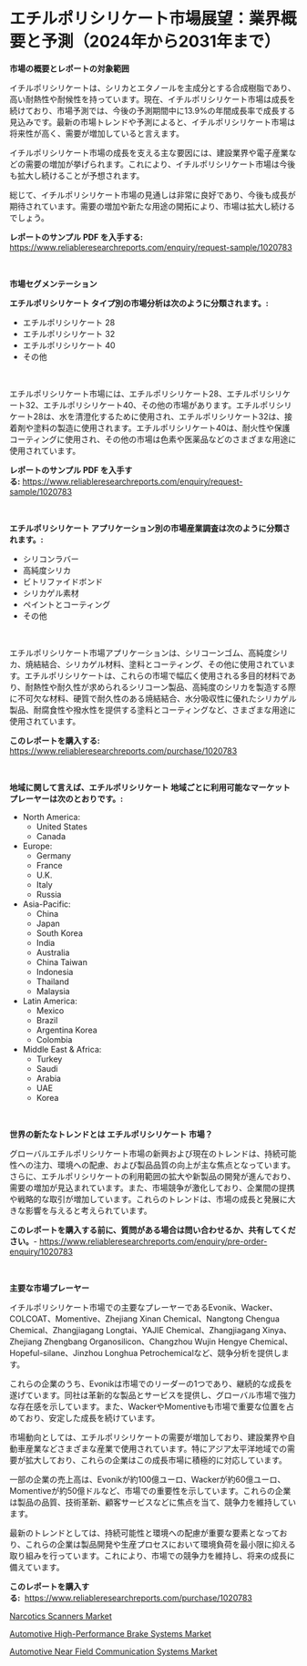 <p><h1>エチルポリシリケート市場展望：業界概要と予測（2024年から2031年まで）</h1></p><p><strong>市場の概要とレポートの対象範囲</strong></p>
<p><p>イチルポリシリケートは、シリカとエタノールを主成分とする合成樹脂であり、高い耐熱性や耐候性を持っています。現在、イチルポリシリケート市場は成長を続けており、市場予測では、今後の予測期間中に13.9%の年間成長率で成長する見込みです。最新の市場トレンドや予測によると、イチルポリシリケート市場は将来性が高く、需要が増加していると言えます。</p><p>イチルポリシリケート市場の成長を支える主な要因には、建設業界や電子産業などの需要の増加が挙げられます。これにより、イチルポリシリケート市場は今後も拡大し続けることが予想されます。</p><p>総じて、イチルポリシリケート市場の見通しは非常に良好であり、今後も成長が期待されています。需要の増加や新たな用途の開拓により、市場は拡大し続けるでしょう。</p></p>
<p><strong>レポートのサンプル PDF を入手する:</strong> <a href="https://www.reliableresearchreports.com/enquiry/request-sample/1020783">https://www.reliableresearchreports.com/enquiry/request-sample/1020783</a></p>
<p>&nbsp;</p>
<p><strong>市場セグメンテーション</strong></p>
<p><strong>エチルポリシリケート タイプ別の市場分析は次のように分類されます。:</strong></p>
<p><ul><li>エチルポリシリケート 28</li><li>エチルポリシリケート 32</li><li>エチルポリシリケート 40</li><li>その他</li></ul></p>
<p>&nbsp;</p>
<p><p>エチルポリシリケート市場には、エチルポリシリケート28、エチルポリシリケート32、エチルポリシリケート40、その他の市場があります。エチルポリシリケート28は、水を清澄化するために使用され、エチルポリシリケート32は、接着剤や塗料の製造に使用されます。エチルポリシリケート40は、耐火性や保護コーティングに使用され、その他の市場は色素や医薬品などのさまざまな用途に使用されています。</p></p>
<p><strong>レポートのサンプル PDF を入手する:</strong>&nbsp;<a href="https://www.reliableresearchreports.com/enquiry/request-sample/1020783">https://www.reliableresearchreports.com/enquiry/request-sample/1020783</a></p>
<p>&nbsp;</p>
<p><strong> エチルポリシリケート アプリケーション別の市場産業調査は次のように分類されます。:</strong></p>
<p><ul><li>シリコンラバー</li><li>高純度シリカ</li><li>ビトリファイドボンド</li><li>シリカゲル素材</li><li>ペイントとコーティング</li><li>その他</li></ul></p>
<p>&nbsp;</p>
<p><p>エチルポリシリケート市場アプリケーションは、シリコーンゴム、高純度シリカ、焼結結合、シリカゲル材料、塗料とコーティング、その他に使用されています。エチルポリシリケートは、これらの市場で幅広く使用される多目的材料であり、耐熱性や耐久性が求められるシリコーン製品、高純度のシリカを製造する際に不可欠な材料、硬質で耐久性のある焼結結合、水分吸収性に優れたシリカゲル製品、耐腐食性や撥水性を提供する塗料とコーティングなど、さまざまな用途に使用されています。</p></p>
<p><strong>このレポートを購入する:</strong>&nbsp; <a href="https://www.reliableresearchreports.com/purchase/1020783">https://www.reliableresearchreports.com/purchase/1020783</a></p>
<p>&nbsp;</p>
<p><strong>地域に関して言えば、エチルポリシリケート 地域ごとに利用可能なマーケットプレーヤーは次のとおりです。:</strong></p>
<p><ul>
    <li>
        North America:
        <ul>
            <li>United States</li>
            <li>Canada</li>
        </ul>
    </li>
    <li>
        Europe:
        <ul>
            <li>Germany</li>
            <li>France</li>
            <li>U.K.</li>
            <li>Italy</li>
            <li>Russia</li>
        </ul>
    </li>
    <li>
        Asia-Pacific:
        <ul>
            <li>China</li>
            <li>Japan</li>
            <li>South Korea</li>
            <li>India</li>
            <li>Australia</li>
            <li>China Taiwan</li>
            <li>Indonesia</li>
            <li>Thailand</li>
            <li>Malaysia</li>
        </ul>
    </li>
    <li>
        Latin America:
        <ul>
            <li>Mexico</li>
            <li>Brazil</li>
            <li>Argentina Korea</li>
            <li>Colombia</li>
        </ul>
    </li>
    <li>
        Middle East & Africa:
        <ul>
            <li>Turkey</li>
            <li>Saudi</li>
            <li>Arabia</li>
            <li>UAE</li>
            <li>Korea</li>
        </ul>
    </li>
    </ul></p>
<p>&nbsp;</p>
<p><strong>世界の新たなトレンドとは エチルポリシリケート 市場？</strong></p>
<p><p>グローバルエチルポリシリケート市場の新興および現在のトレンドは、持続可能性への注力、環境への配慮、および製品品質の向上が主な焦点となっています。さらに、エチルポリシリケートの利用範囲の拡大や新製品の開発が進んでおり、需要の増加が見込まれています。また、市場競争が激化しており、企業間の提携や戦略的な取引が増加しています。これらのトレンドは、市場の成長と発展に大きな影響を与えると考えられています。</p></p>
<p><strong>このレポートを購入する前に、質問がある場合は問い合わせるか、共有してください。</strong>- <a href="https://www.reliableresearchreports.com/enquiry/pre-order-enquiry/1020783">https://www.reliableresearchreports.com/enquiry/pre-order-enquiry/1020783</a></p>
<p>&nbsp;</p>
<p><strong>主要な市場プレーヤー</strong></p>
<p><p>イチルポリシリケート市場での主要なプレーヤーであるEvonik、Wacker、COLCOAT、Momentive、Zhejiang Xinan Chemical、Nangtong Chengua Chemical、Zhangjiagang Longtai、YAJIE Chemical、Zhangjiagang Xinya、Zhejiang Zhengbang Organosilicon、Changzhou Wujin Hengye Chemical、Hopeful-silane、Jinzhou Longhua Petrochemicalなど、競争分析を提供します。</p><p>これらの企業のうち、Evonikは市場でのリーダーの1つであり、継続的な成長を遂げています。同社は革新的な製品とサービスを提供し、グローバル市場で強力な存在感を示しています。また、WackerやMomentiveも市場で重要な位置を占めており、安定した成長を続けています。</p><p>市場動向としては、エチルポリシリケートの需要が増加しており、建設業界や自動車産業などさまざまな産業で使用されています。特にアジア太平洋地域での需要が拡大しており、これらの企業はこの成長市場に積極的に対応しています。</p><p>一部の企業の売上高は、Evonikが約100億ユーロ、Wackerが約60億ユーロ、Momentiveが約50億ドルなど、市場での重要性を示しています。これらの企業は製品の品質、技術革新、顧客サービスなどに焦点を当て、競争力を維持しています。</p><p>最新のトレンドとしては、持続可能性と環境への配慮が重要な要素となっており、これらの企業は製品開発や生産プロセスにおいて環境負荷を最小限に抑える取り組みを行っています。これにより、市場での競争力を維持し、将来の成長に備えています。</p></p>
<p><strong>このレポートを購入する:</strong>&nbsp;&nbsp;<a href="https://www.reliableresearchreports.com/purchase/1020783">https://www.reliableresearchreports.com/purchase/1020783</a></p>
<p><p><a href="https://view.publitas.com/reportprime-1/narcotics-scanners-market-centers-on-aspects-such-as-market-growth-market-share-market-opportunity-and-projected-forecasts-spanning-from-2023-to-2030/">Narcotics Scanners Market</a></p><p><a href="https://view.publitas.com/reportprime-1/automotive-high-performance-brake-systems-market-size-and-examines-its-market-scope-with-a-primary-focus-on-growth-opportunities-and-forecasted-trends-spanning-from-2023-to-2030/">Automotive High-Performance Brake Systems Market</a></p><p><a href="https://view.publitas.com/reportprime-1/automotive-near-field-communication-systems-market-research-report-unlocks-analysis-on-the-market-financial-status-market-size-and-market-revenue-upto-2030/">Automotive Near Field Communication Systems Market</a></p></p>